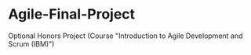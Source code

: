 # Agile-Final-Project
Optional Honors Project (Course "Introduction to Agile Development and Scrum (IBM)") 
